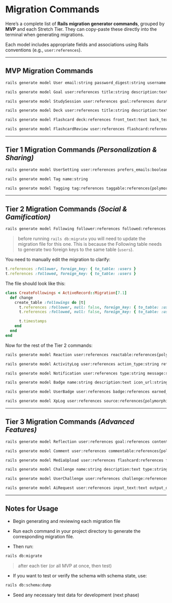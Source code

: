 # **Migration Commands**

Here’s a complete list of **Rails migration generator commands**, grouped by **MVP** and each Stretch Tier. They can copy-paste these directly into the terminal when generating migrations.

Each model includes appropriate fields and associations using Rails conventions (e.g., `user:references`).

---

## **MVP Migration Commands**

```bash
rails generate model User email:string password_digest:string username:string avatar_url:string timezone:string

rails generate model Goal user:references title:string description:text target_hours:float is_public:boolean

rails generate model StudySession user:references goal:references duration_min:integer notes:text

rails generate model Deck user:references title:string description:text is_public:boolean

rails generate model Flashcard deck:references front_text:text back_text:text image_url:string audio_url:string

rails generate model FlashcardReview user:references flashcard:references ease_rating:integer next_due:date reviewed_at:datetime
```

---

## **Tier 1 Migration Commands** _(Personalization & Sharing)_

```bash
rails generate model UserSetting user:references prefers_emails:boolean study_goal_min:integer timezone:string

rails generate model Tag name:string

rails generate model Tagging tag:references taggable:references{polymorphic}
```

---

## **Tier 2 Migration Commands** _(Social & Gamification)_

```bash
rails generate model Following follower:references followed:references
```

> before running `rails db:migrate` you will need to update the migration file for this one. This is because the Following table needs to generate two foreign keys to the same table (`users`).

You need to manually edit the migration to clarify:

```ruby
t.references :follower, foreign_key: { to_table: :users }
t.references :followed, foreign_key: { to_table: :users }
```

The file should look like this:

```ruby
class CreateFollowings < ActiveRecord::Migration[7.1]
  def change
    create_table :followings do |t|
      t.references :follower, null: false, foreign_key: { to_table: :users }
      t.references :followed, null: false, foreign_key: { to_table: :users }

      t.timestamps
    end
  end
end
```

Now for the rest of the Tier 2 commands:

```bash
rails generate model Reaction user:references reactable:references{polymorphic} reaction_type:string

rails generate model ActivityLog user:references action_type:string reference:references{polymorphic}

rails generate model Notification user:references type:string message:string is_read:boolean

rails generate model Badge name:string description:text icon_url:string

rails generate model UserBadge user:references badge:references earned_at:datetime

rails generate model XpLog user:references source:references{polymorphic} amount:integer
```

---

## **Tier 3 Migration Commands** _(Advanced Features)_

```bash
rails generate model Reflection user:references goal:references content:text is_public:boolean

rails generate model Comment user:references commentable:references{polymorphic} body:text

rails generate model MediaUpload user:references flashcard:references file_url:string media_type:string

rails generate model Challenge name:string description:text type:string xp_reward:integer

rails generate model UserChallenge user:references challenge:references completed_at:datetime

rails generate model AiRequest user:references input_text:text output_data:text model_used:string
```

---

## Notes for Usage

- Begin generating and reviewing each migration file

- Run each command in your project directory to generate the corresponding migration file.

- Then run:

```bash
rails db:migrate
```

> after each tier (or all MVP at once, then test)

- If you want to test or verify the schema with schema state, use:

```bash
rails db:schema:dump
```

- Seed any necessary test data for development (next phase)
